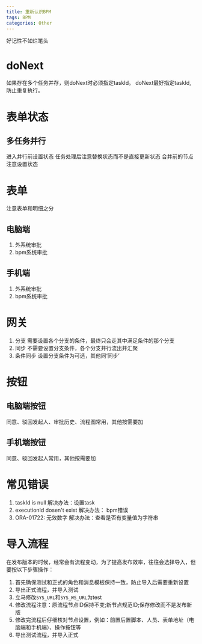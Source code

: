 ```yaml
---
title: 重新认识BPM
tags: BPM
categories: Other
---
```


好记性不如烂笔头
<!-- more -->

# doNext
如果存在多个任务并存，则doNext时必须指定taskId。
doNext最好指定taskId,防止重复执行。

# 表单状态
## 多任务并行
进入并行前设置状态
任务处理后注意替换状态而不是直接更新状态
合并前的节点注意设置状态

# 表单
注意表单和明细之分
## 电脑端
1. 外系统审批
2. bpm系统审批

## 手机端
1. 外系统审批
2. bpm系统审批

# 网关
1. 分支
需要设置各个分支的条件，最终只会走其中满足条件的那个分支
2. 同步
不需要设置分支条件，各个分支并行流出并汇聚
3. 条件同步
设置分支条件为可选，其他同‘同步’

# 按钮
## 电脑端按钮
同意、驳回发起人、审批历史、流程图常用，其他按需要加
## 手机端按钮
同意、驳回发起人常用，其他按需要加

# 常见错误
1. taskId is null 解决办法：设置task
2. executionId dosen't exist 解决办法： bpm错误
3. ORA-01722: 无效数字 解决办法：查看是否有变量值为字符串

# 导入流程
在发布版本的时候，经常会有流程变动，为了提高发布效率，往往会选择导入，但要按以下步骤操作：
1. 首先确保测试和正式的角色和消息模板保持一致，防止导入后需要重新设置
2. 导出正式流程，并导入测试
3. 立马修改`SYS_URL`和`SYS_WS_URL`为test
4. 修改流程注意：原流程节点ID保持不变;新节点规范ID;保存修改而不是发布新版
5. 修改完流程后仔细核对节点设置，例如：前置后置脚本、人员、表单地址（电脑端和手机端）、操作按钮等
6. 导出测试流程，并导入正式

